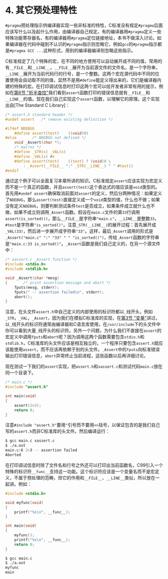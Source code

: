 # 4. 其它预处理特性

`#pragma`预处理指示供编译器实现一些非标准的特性，C标准没有规定`#pragma`后面应该写什么以及起什么作用，由编译器自己规定。有的编译器用`#pragma`定义一些特殊功能寄存器名，有的编译器用`#pragma`定位链接地址，本书不做深入讨论。如果编译器在代码中碰到不认识的`#pragma`指示则忽略它，例如`gcc`的`#pragma`指示都是`#pragma GCC ...`这种形式，用别的编译器编译则忽略这些指示。

C标准规定了几个特殊的宏，在不同的地方使用可以自动展开成不同的值，常用的有`__FILE__`和`__LINE__`，`__FILE__`展开为当前源文件的文件名，是一个字符串，`__LINE__`展开为当前代码行的行号，是一个整数。这两个宏在源代码中不同的位置使用会自动取不同的值，显然不是用`#define`能定义得出来的，它们是编译器内建的特殊的宏。在打印调试信息时打印这两个宏可以给开发者非常有用的提示，例如在[第6节 "折半查找"](../ch11/s06)我们看到`assert`函数打印的错误信息就有`__FILE__`和`__LINE__`的值。现在我们自己实现这个`assert`函数，以理解它的原理。这个实现出自[The Standard C Library]：

```c
/* assert.h standard header */
#undef assert	/* remove existing definition */

#ifdef NDEBUG
	#define assert(test)	((void)0)
#else		/* NDEBUG not defined */
	void _Assert(char *);
	/* macros */
	#define _STR(x) _VAL(x)
	#define _VAL(x) #x
	#define assert(test)	((test) ? (void)0 \
		: _Assert(__FILE__ ":" _STR(__LINE__) " " #test))
#endif
```

通过这个例子可以全面复习本章所讲的知识。C标准规定`assert`应该实现为宏定义而不是一个真正的函数，并且`assert(test)`这个表达式的值应该是`void`类型的。首先用`#undef assert`确保取消前面对`assert`的定义，然后分两种情况：如果定义了`NDEBUG`，那么`assert(test)`直接定义成一个`void`类型的值，什么也不做；如果没有定义`NDEBUG`，则要判断测试条件`test`是否成立，如果条件成立就什么也不做，如果不成立则调用`_Assert`函数。假设在`main.c`文件的第`33`行调用`assert(is_sorted())`，那么`__FILE__`是字符串`"main.c"`，`__LINE__`是整数`33`，`#test`是字符串`"is_sorted()"`。注意`_STR(__LINE__)`的展开过程：首先展开成`_VAL(33)`，然后进一步展开成字符串`"33"`。这样，最后`_Assert`调用的形式是`_Assert("main.c" ":" "33" " " "is_sorted()")`，传给`_Assert`函数的字符串是`"main.c:33 is_sorted()"`。`_Assert`函数是我们自己定义的，在另一个源文件中：

```c
/* xassert.c _Assert function */
#include <stdio.h>
#include <stdlib.h>

void _Assert(char *mesg)
{		/* print assertion message and abort */
	fputs(mesg, stderr);
	fputs(" -- assertion failed\n", stderr);
	abort();
}
```

注意，在头文件`assert.h`中自己定义的内部使用的标识符都以`_`线开头，例如`_STR`，`_VAL`，`_Assert`，因为我们在模拟C标准库的实现，在[第3节 "变量"](../ch03/s03)讲过，以`_`线开头的标识符通常由编译器和C语言库使用，在`/usr/include`下的头文件中你可以看到大量`_`线开头的标识符。另外一个问题，为什么我们不直接在`assert`的宏定义中调用`fputs`和`abort`呢？因为调用这两个函数需要包含`stdio.h`和`stdlib.h`，C标准库的头文件应该是相互独立的，一个程序只要包含`assert.h`就应该能使用`assert`，而不应该再依赖于别的头文件。`_Assert`中的`fputs`向标准错误输出打印错误信息，`abort`异常终止当前进程，这些函数以后再详细讨论。

现在测试一下我们的`assert`实现，把`assert.h`和`xassert.c`和测试代码`main.c`放在同一个目录下。

```c
/* main.c */
#include "assert.h"

int main(void)
{
	assert(2>3);
	return 0;
}
```

注意`#include "assert.h"`要用`"`引号而不要用`<>`括号，以保证包含的是我们自己写的`assert.h`而非C标准库的头文件。然后编译运行：

```bash
$ gcc main.c xassert.c
$ ./a.out
main.c:6 2>3 -- assertion failed
Aborted
```

在打印调试信息时除了文件名和行号之外还可以打印出当前函数名，C99引入一个特殊的标识符`__func__`支持这一功能。这个标识符应该是一个变量名而不是宏定义，不属于预处理的范畴，但它的作用和`__FILE__`、`__LINE__`类似，所以放在一起讲。例如：

```c
#include <stdio.h>

void myfunc(void)
{
	printf("%s\n", __func__);
}

int main(void)
{
	myfunc();
	printf("%s\n", __func__);
	return 0;
}
```

```bash
$ gcc main.c
$ ./a.out 
myfunc
main
``` 